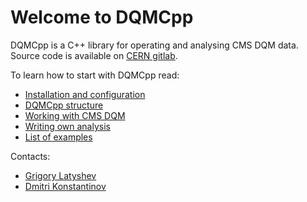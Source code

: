 # Welcome to DQMCpp

DQMCpp is a C++ library for operating and analysing CMS DQM data. Source code is available on [CERN gitlab](https://gitlab.cern.ch/ECALPFG/DQMCpp).

To learn how to start with DQMCpp read:

 * [Installation and configuration](installation.md)
 * [DQMCpp structure](structure.md)
 * [Working with CMS DQM](dqm.md)
 * [Writing own analysis](howto.md)
 * [List of examples](examples.md)

Contacts:

 * [Grigory Latyshev](mailto:thegriglat@gmail.com)
 * [Dmitri Konstantinov](mailto:dkonst@cern.ch)